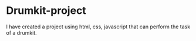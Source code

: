 # Drumkit-project
I have created a project using html, css, javascript that can perform the task of a drumkit.
